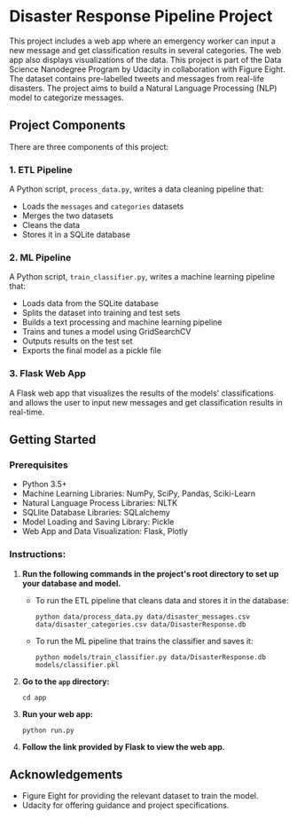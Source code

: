 # Disaster Response Pipeline Project

This project includes a web app where an emergency worker can input a new message and get classification results in several categories. The web app also displays visualizations of the data. This project is part of the Data Science Nanodegree Program by Udacity in collaboration with Figure Eight. The dataset contains pre-labelled tweets and messages from real-life disasters. The project aims to build a Natural Language Processing (NLP) model to categorize messages.

## Project Components

There are three components of this project:

### 1. ETL Pipeline

A Python script, `process_data.py`, writes a data cleaning pipeline that:

- Loads the `messages` and `categories` datasets
- Merges the two datasets
- Cleans the data
- Stores it in a SQLite database

### 2. ML Pipeline

A Python script, `train_classifier.py`, writes a machine learning pipeline that:

- Loads data from the SQLite database
- Splits the dataset into training and test sets
- Builds a text processing and machine learning pipeline
- Trains and tunes a model using GridSearchCV
- Outputs results on the test set
- Exports the final model as a pickle file

### 3. Flask Web App

A Flask web app that visualizes the results of the models' classifications and allows the user to input new messages and get classification results in real-time.

## Getting Started

### Prerequisites

- Python 3.5+
- Machine Learning Libraries: NumPy, SciPy, Pandas, Sciki-Learn
- Natural Language Process Libraries: NLTK
- SQLlite Database Libraries: SQLalchemy
- Model Loading and Saving Library: Pickle
- Web App and Data Visualization: Flask, Plotly

### Instructions:

1. **Run the following commands in the project's root directory to set up your database and model.**

    - To run the ETL pipeline that cleans data and stores it in the database:
        ```
        python data/process_data.py data/disaster_messages.csv data/disaster_categories.csv data/DisasterResponse.db
        ```
    - To run the ML pipeline that trains the classifier and saves it:
        ```
        python models/train_classifier.py data/DisasterResponse.db models/classifier.pkl
        ```

2. **Go to the `app` directory:**
    ```
    cd app
    ```

3. **Run your web app:**
    ```
    python run.py
    ```

4. **Follow the link provided by Flask to view the web app.**


## Acknowledgements

- Figure Eight for providing the relevant dataset to train the model.
- Udacity for offering guidance and project specifications.
